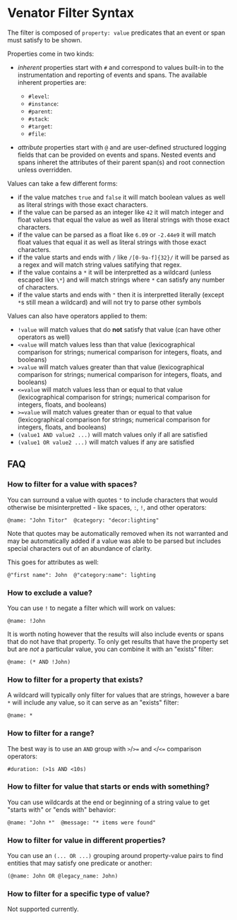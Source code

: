 # Venator Filter Syntax

The filter is composed of `property: value` predicates that an event or span
must satisfy to be shown.

Properties come in two kinds:

- *inherent* properties start with `#` and correspond to values built-in to
    the instrumentation and reporting of events and spans. The available
    inherent properties are:
    - `#level`: 
    - `#instance`: 
    - `#parent`: 
    - `#stack`: 
    - `#target`: 
    - `#file`: 

- *attribute* properties start with `@` and are user-defined structured logging
    fields that can be provided on events and spans. Nested events and spans
    inheret the attributes of their parent span(s) and root connection unless
    overridden.

Values can take a few different forms:

- if the value matches `true` and `false` it will match boolean values as well
    as literal strings with those exact characters.
- if the value can be parsed as an integer like `42` it will match integer and
    float values that equal the value as well as literal strings with those
    exact characters.
- if the value can be parsed as a float like `6.09` or `-2.44e9` it will match
    float values that equal it as well as literal strings with those exact
    characters.
- if the value starts and ends with `/` like `/[0-9a-f]{32}/` it will be parsed
    as a regex and will match string values satifying that regex.
- if the value contains a `*` it will be interpretted as a wildcard (unless
    escaped like `\*`) and will match strings where `*` can satisfy any number
    of characters.
- if the value starts and ends with `"` then it is interpretted literally
    (except `*`s still mean a wildcard) and will not try to parse other symbols

Values can also have operators applied to them:

- `!value` will match values that do __not__ satisfy that value (can have other
    operators as well)
- `<value` will match values less than that value (lexicographical comparison
    for strings; numerical comparison for integers, floats, and booleans)
- `>value` will match values greater than that value (lexicographical comparison
    for strings; numerical comparison for integers, floats, and booleans)
- `<=value` will match values less than or equal to that value (lexicographical
    comparison for strings; numerical comparison for integers, floats, and
    booleans)
- `>=value` will match values greater than or equal to that value (lexicographical
    comparison for strings; numerical comparison for integers, floats, and
    booleans)
- `(value1 AND value2 ...)` will match values only if all are satisfied
- `(value1 OR value2 ...)` will match values if any are satisfied


## FAQ


### How to filter for a value with spaces?

You can surround a value with quotes `"` to include characters that would
otherwise be misinterpretted - like spaces, `:`, `!`, and other operators:

```
@name: "John Titor"  @category: "decor:lighting"
```

Note that quotes may be automatically removed when its not warranted and may
be automatically added if a value was able to be parsed but includes special
characters out of an abundance of clarity.

This goes for attributes as well:

```
@"first name": John  @"category:name": lighting
```


### How to exclude a value?

You can use `!` to negate a filter which will work on values:

```
@name: !John
```

It is worth noting however that the results will also include events or spans
that do not have that property. To only get results that have the property
set but are *not* a particular value, you can combine it with an "exists"
filter:

```
@name: (* AND !John)
```


### How to filter for a property that exists?

A wildcard will typically only filter for values that are strings, however a
bare `*` will include any value, so it can serve as an "exists" filter:

```
@name: *
```


### How to filter for a range?

The best way is to use an `AND` group with `>`/`>=` and `<`/`<=` comparison
operators:

```
#duration: (>1s AND <10s)
```


### How to filter for value that starts or ends with something?

You can use wildcards at the end or beginning of a string value to get "starts
with" or "ends with" behavior:

```
@name: "John *"  @message: "* items were found"
```


### How to filter for value in different properties?

You can use an `(... OR ...)` grouping around property-value pairs to find
entities that may satisfy one predicate or another:

```
(@name: John OR @legacy_name: John)
```


### How to filter for a specific type of value?

Not supported currently.
